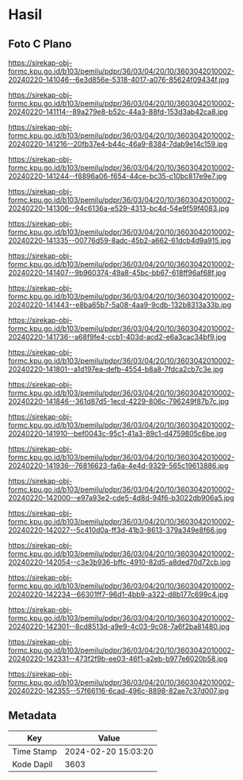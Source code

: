 # Hasil

## Foto C Plano

https://sirekap-obj-formc.kpu.go.id/b103/pemilu/pdpr/36/03/04/20/10/3603042010002-20240220-141046--6e3d856e-5318-4017-a076-85624f09434f.jpg

https://sirekap-obj-formc.kpu.go.id/b103/pemilu/pdpr/36/03/04/20/10/3603042010002-20240220-141114--89a279e8-b52c-44a3-88fd-153d3ab42ca8.jpg

https://sirekap-obj-formc.kpu.go.id/b103/pemilu/pdpr/36/03/04/20/10/3603042010002-20240220-141216--20fb37e4-b44c-46a9-8384-7dab9e14c159.jpg

https://sirekap-obj-formc.kpu.go.id/b103/pemilu/pdpr/36/03/04/20/10/3603042010002-20240220-141244--f8896a06-f654-44ce-bc35-c10bc817e9e7.jpg

https://sirekap-obj-formc.kpu.go.id/b103/pemilu/pdpr/36/03/04/20/10/3603042010002-20240220-141306--94c6136a-e529-4313-bc4d-54e9f59f4083.jpg

https://sirekap-obj-formc.kpu.go.id/b103/pemilu/pdpr/36/03/04/20/10/3603042010002-20240220-141335--00776d59-8adc-45b2-a662-61dcb4d9a915.jpg

https://sirekap-obj-formc.kpu.go.id/b103/pemilu/pdpr/36/03/04/20/10/3603042010002-20240220-141407--9b960374-49a8-45bc-bb67-618ff96af68f.jpg

https://sirekap-obj-formc.kpu.go.id/b103/pemilu/pdpr/36/03/04/20/10/3603042010002-20240220-141443--e8ba65b7-5a08-4aa9-9cdb-132b8313a33b.jpg

https://sirekap-obj-formc.kpu.go.id/b103/pemilu/pdpr/36/03/04/20/10/3603042010002-20240220-141736--a68f9fe4-ccb1-403d-acd2-e6a3cac34bf9.jpg

https://sirekap-obj-formc.kpu.go.id/b103/pemilu/pdpr/36/03/04/20/10/3603042010002-20240220-141801--a1d197ea-defb-4554-b8a8-7fdca2cb7c3e.jpg

https://sirekap-obj-formc.kpu.go.id/b103/pemilu/pdpr/36/03/04/20/10/3603042010002-20240220-141846--361d87d5-1ecd-4229-806c-796249f87b7c.jpg

https://sirekap-obj-formc.kpu.go.id/b103/pemilu/pdpr/36/03/04/20/10/3603042010002-20240220-141910--bef0043c-95c1-41a3-89c1-d4759805c6be.jpg

https://sirekap-obj-formc.kpu.go.id/b103/pemilu/pdpr/36/03/04/20/10/3603042010002-20240220-141936--76816623-fa6a-4e4d-9329-565c19613886.jpg

https://sirekap-obj-formc.kpu.go.id/b103/pemilu/pdpr/36/03/04/20/10/3603042010002-20240220-142000--e97a93e2-cde5-4d8d-94f6-b3022db906a5.jpg

https://sirekap-obj-formc.kpu.go.id/b103/pemilu/pdpr/36/03/04/20/10/3603042010002-20240220-142027--5c410d0a-ff3d-41b3-8613-379a349e8f66.jpg

https://sirekap-obj-formc.kpu.go.id/b103/pemilu/pdpr/36/03/04/20/10/3603042010002-20240220-142054--c3e3b936-bffc-4910-82d5-a8ded70d72cb.jpg

https://sirekap-obj-formc.kpu.go.id/b103/pemilu/pdpr/36/03/04/20/10/3603042010002-20240220-142234--66301ff7-96d1-4bb9-a322-d8b177c699c4.jpg

https://sirekap-obj-formc.kpu.go.id/b103/pemilu/pdpr/36/03/04/20/10/3603042010002-20240220-142301--8cd8513d-a9e9-4c03-9c08-7a6f2ba81480.jpg

https://sirekap-obj-formc.kpu.go.id/b103/pemilu/pdpr/36/03/04/20/10/3603042010002-20240220-142331--473f2f9b-ee03-46f1-a2eb-b977e6020b58.jpg

https://sirekap-obj-formc.kpu.go.id/b103/pemilu/pdpr/36/03/04/20/10/3603042010002-20240220-142355--57f66116-6cad-496c-8898-82ae7c37d007.jpg


## Metadata

| Key        | Value               |
| ---------- | ------------------- |
| Time Stamp | 2024-02-20 15:03:20 |
| Kode Dapil | 3603                |



